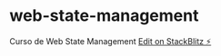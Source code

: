 # web-state-management
Curso de Web State Management
[Edit on StackBlitz ⚡️](https://stackblitz.com/edit/web-state-management)